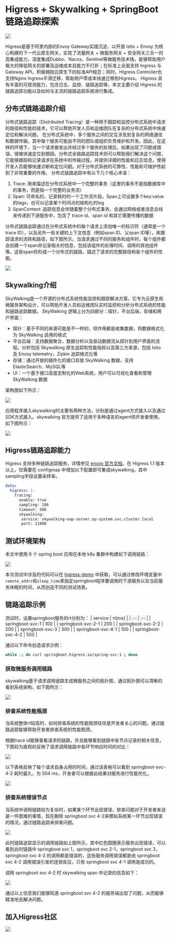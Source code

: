 # Higress + Skywalking + SpringBoot 链路追踪探索
![](https://gw.alicdn.com/imgextra/i3/O1CN01WHnllZ1yP74eQYWHs_!!6000000006570-2-tps-2483-2024.png)

Higress是基于阿里内部的Envoy Gateway实践沉淀、以开源 Istio + Envoy 为核心构建的下一代云原生网关，实现了流量网关 + 微服务网关 + 安全网关三合一的高集成能力，深度集成Dubbo、Nacos、Sentinel等微服务技术栈，能够帮助用户极大的降低网关的部署及运维成本且能力不打折；在标准上全面支持 Ingress 与 Gateway API，积极拥抱云原生下的标准API规范；同时，Higress Controller也支持Nginx Ingress平滑迁移，帮助用户零成本快速迁移到Higress。
Higress 具有丰富的可观测能力，包含日志、监控、链路追踪等，本文主要介绍 Higress 的链路追踪功能以及如何与主流的链路追踪系统进行集成。

## 分布式链路追踪介绍
分布式链路追踪（Distributed Tracing）是一种用于跟踪和监控分布式系统中请求的路径和性能的技术。它可以帮助开发人员和运维团队在复杂的分布式系统中快速定位和解决问题。
在分布式系统中，多个服务之间的交互涉及到复杂的网络通信和数据传输，其中每个服务可能由不同的团队或组织负责维护和开发。因此，在这样的环境下，当一个请求被发出并经过多个服务的处理后，如果出现了问题或错误，很难快速定位到根因。分布式全链路追踪技术则可以帮助我们解决这个问题，它能够跟踪和记录请求在系统中的传输过程，并提供详细的性能和日志信息，使得开发人员能够快速诊断和定位问题。对于分布式系统的可靠性、性能和可维护性起到了非常重要的作用。
分布式链路追踪中有以下几个核心术语：
1. Trace: 用来描述在分布式系统中一个完整的事务（这里的事务不是指数据库中的事务，而是指一个完整的业务流）
2. Span: 可命名的、记录耗时的一个工作流片段，Span上可设置多个key:value的tags，也可以记录某个时间点的结构化的log
3. SpanContext: 追踪信息会伴随着整个分布式事务，会通过网络或者消息总线来传递到下游服务中，包含了 trace id、span id 和其它需要传播的数据

分布式链路追踪通过在分布式系统中的每个请求上添加唯一的标识符（通常是一个trace ID），以及另外一些关键的上下文信息（例如span ID、父span ID等），来跟踪请求的流转和路径，如下图所示。当请求通过不同的服务和组件时，每个组件都会创建一个span并记录相关的信息，包括该组件的处理时间、调用的其他组件等。这些span将形成一个分布式的链路，描述了请求的完整路径和各个组件的性能。

![](https://gw.alicdn.com/imgextra/i4/O1CN01Ibdbyn1dCBxwoOPZP_!!6000000003699-2-tps-910-240.png)

## Skywalking介绍
SkyWalking是一个开源的分布式系统性能监控和跟踪解决方案。它专为云原生和微服务架构设计，可以帮助开发人员和运维团队实时监控和分析分布式系统的性能和链路追踪数据。
SkyWalking 逻辑上分为四部分：探针，平台后端，存储和用户界面：
- 探针：基于不同的来源可能是不一样的，但作用都是收集数据，将数据格式化为 SkyWalking 适用的格式
- 平台后端：支持数据聚合，数据分析以及驱动数据流从探针到用户界面的流程。分析包括 Skywalking 原生追踪和性能指标以及第三方来源，包括 Istio 及 Envoy telemetry，Zipkin 追踪格式化等
- 存储：通过开放的插件化的接口存放 SkyWalking 数据，支持 ElasticSearch、MySQL等
- UI：一个基于接口高度定制化的Web系统，用户可以可视化查看和管理 SkyWalking 数据

架构图如下所示：

![](https://gw.alicdn.com/imgextra/i2/O1CN01RuF17i29VUMOLlkdi_!!6000000008073-2-tps-2160-721.png)

应用程序接入skywalking时主要有两种方法，分别是通过agent方式接入以及通过SDK方式接入。skywalking 官方提供了适用于多种语言的agent供开发者使用，如下图所示：

![](https://gw.alicdn.com/imgextra/i2/O1CN01MJVq8J1hyWDtqlHI5_!!6000000004346-0-tps-1500-875.jpg)

## Higress链路追踪能力
Higress 支持多种链路追踪服务，详情参见 [envoy 官方文档](https://www.envoyproxy.io/docs/envoy/latest/intro/arch_overview/observability/tracing#overview)。在 Higress 1.1 版本以上，仅需要在 configmap 中增加以下配置即可集成skywalking，其中sampling字段设置采样率。

```yaml
data:
  higress: |-
    tracing:
      enable: true
      sampling: 100
      timeout: 500
      skywalking:
       service: skywalking-oap-server.op-system.svc.cluster.local
       port: 11800
```

## 测试环境架构
本文中使用 6 个 spring boot 应用在本地 k8s 集群中构建如下调用链路：

![](https://gw.alicdn.com/imgextra/i1/O1CN01QciF4Z24NdUSNA4Pg_!!6000000007379-0-tps-2032-743.jpg)

本次测试中涉及的代码可以在 [higress-demo](https://github.com/higress-group/higress-demo/tree/main/observability/skywalking) 中获取，可以通过修改环境变量中`remote_addrs`和`sleep_time`来指定springboot程序要调用的下游服务以及当前服务休眠的时间，从而创造不同的测试场景。

## 链路追踪示例
测试时，设置springboot服务的rt分别为：
| service |	rt(ms) |
| :-: | :-: |
| springboot-svc-1 | 100 |
| springboot-svc-2-1 | 200 |
| springboot-svc-2-2 | 200 |
| springboot-svc-3 | 300 |
| springboot-svc-4-1 | 100 |
| springboot-svc-4-2 | 500 |

通过以下命令创造请求示例：

```bash
while :; do curl springboot.higress.io/spring-svc-1 ; done
```

### 获取微服务调用链路
skywalking基于请求调用链路生成微服务之间的拓扑图，通过拓扑图可以清晰的看到系统架构，如下图所示：

![](https://gw.alicdn.com/imgextra/i4/O1CN01ao3Ul11c3CZy88XvE_!!6000000003544-0-tps-1330-1166.jpg)

### 排查系统性能瓶颈
当系统整体rt较高时，如何排查系统的性能瓶颈往往是开发者关心的问题。通过链路追踪能够帮助开发者排查系统的性能瓶颈。

根据trace id能够查看请求的链路，并且能够看到链路中各节点记录的相关信息，下图较为直观的反映了请求调用链路中各环节响应时间的对比：

![](https://gw.alicdn.com/imgextra/i2/O1CN01l3XQmj22Wg4x9XA8i_!!6000000007128-0-tps-1500-981.jpg)

以下表格反映了每个请求自身占用的时间，通过该表格可以看到 springboot-svc-4-2 耗时最久，为 504 ms，开发者可以根据此结果对服务进行性能优化。

![](https://gw.alicdn.com/imgextra/i2/O1CN01yYJb9Q1nQ47hZvFb1_!!6000000005083-0-tps-1500-720.jpg)

### 排查系统错误节点
当系统中调用链路较为复杂时，如果某个环节出现错误，排查问题对于开发者来说是一件困难的事情，现在删除 springboot svc 4-2来模拟系统某一环节出现错误的情况，通过链路追踪来排查问题。

![](https://gw.alicdn.com/imgextra/i4/O1CN01xkresx1M3AhMbI9KN_!!6000000001378-0-tps-1500-794.jpg)

此时链路追踪显示的调用链路如上图所示，其中红色圆圈表示服务出现错误，可以看到此时链路中 springboot svc 1，springboot svc 2-1，springboot svc 3，springboot svc 4-2 的调用都是错误的，这些服务调用错误都是由 springboot svc 4-2 调用错误引发的连锁反应，只有 springboot svc 4-1 调用是成功的。

调用 springboot svc 4-2 时 skywalking span 中记录的信息如下：

![](https://gw.alicdn.com/imgextra/i4/O1CN01irM65421nnGPRsBwV_!!6000000007030-0-tps-1500-713.jpg)

通过以上信息我们能够知道 springboot svc 4-2 的服务端出现了问题，从而能够精准地去解决问题。

## 加入Higress社区
![](https://gw.alicdn.com/imgextra/i4/O1CN01z65KzP1VZzcl9y0cZ_!!6000000002668-0-tps-1500-909.jpg)
